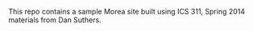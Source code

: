 This repo contains a sample Morea site built using ICS 311, Spring 2014 materials from Dan Suthers.



 